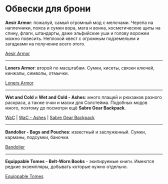 # Обвески для брони

**Aesir Armor**: пожалуй, самый огромный мод с мелочами. Черепа на наплечники, пояса и сумки вора, мага и воина, косметические щиты на спину, флаги, штандарты, даже эльфийские уши и голову ворожеи можно повесить. Неплохой квест с огромным подземельем и загадками на получение всего этого.

[Aesir Armor](http://www.nexusmods.com/skyrim/mods/35094/)

------

**Loners Armor**: второй по масштабам. Сумки, кисеты, связки ключей, кинжалы, символы, отмычки.

[Loners Armor](http://www.nexusmods.com/skyrim/mods/38441/)

------

**Wet and Cold** и **Wet and Cold - Ashes**: много плащей и рюкзаков разного раскраса, а также очки и маски для Солстейма. Подобных модов много, поэтому до посмотри ещё **Sabre Gear Backpack**.

[WaC](http://www.nexusmods.com/skyrim/mods/27563/) | [WaC - Ashes](http://www.nexusmods.com/skyrim/mods/31968/) | [Sabre Gear Backpack](http://www.nexusmods.com/skyrim/mods/13687/)

------

**Bandolier - Bags and Pouches**: известный и заслуженный. Сумки, карманы, подсумки, баночки.

[Bandolier](http://www.nexusmods.com/skyrim/mods/16438/)

------

**Equippable Tomes - Belt-Worn Books** - экипируемые книги. Имеются редкие экземпляры, добывать которые нужно отдельно.

[Equippable Tomes](http://www.nexusmods.com/skyrim/mods/76949/)
